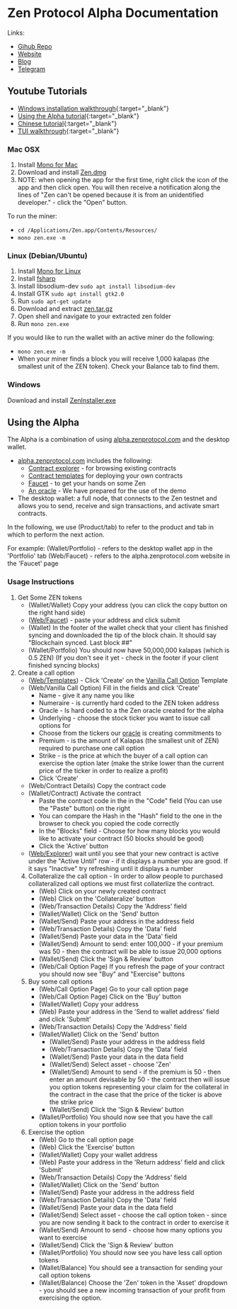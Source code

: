 # Zen Protocol Alpha Documentation

Links:
 * [Gihub Repo](https://github.com/zenprotocol/zen-wallet)
 * [Website](https://www.zenprotocol.com)
 * [Blog](https://blog.zenprotocol.com)
 * [Telegram](https://t.me/zenprotocol)

## Youtube Tutorials

* [Windows installation walkthrough](https://www.youtube.com/watch?v=gJRmtX7UL0c){:target="_blank"}
* [Using the Alpha tutorial](https://www.youtube.com/watch?v=Pi9lK8dJeGU&t=6s){:target="_blank"}
* [Chinese tutorial](https://www.youtube.com/watch?v=siLrcqpoZhA){:target="_blank"}
* [TUI walkthrough](https://www.youtube.com/watch?v=GR4R_hNDxJU){:target="_blank"}

### Mac OSX

1. Install [Mono for Mac](https://download.mono-project.com/archive/5.0.1/macos-10-universal/MonoFramework-MDK-5.0.1.1.macos10.xamarin.universal.pkg)
2. Download and install [Zen.dmg](https://s3-us-west-2.amazonaws.com/zenprotocol-alpha/Zen.dmg)
3. NOTE: when opening the app for the first time, right click the icon of the app and then click open. You will then receive a notification along the lines of "Zen can't be opened because it is from an unidentified developer." - click the "Open" button.

To run the miner: 
- `cd /Applications/Zen.app/Contents/Resources/`
- `mono zen.exe -m`


### Linux (Debian/Ubuntu)

1. Install [Mono for Linux](http://www.mono-project.com/download/#download-lin)
2. Install [fsharp](http://fsharp.org/use/linux/)
3. Install libsodium-dev `sudo apt install libsodium-dev`
4. Install GTK `sudo apt install gtk2.0`
5. Run `sudo apt-get update`
6. Download and extract [zen.tar.gz](https://s3-us-west-2.amazonaws.com/zenprotocol-alpha/zen.tar.gz)
7. Open shell and navigate to your extracted zen folder
8. Run `mono zen.exe`

If you would like to run the wallet with an active miner do the following:
- `mono zen.exe -m`
- When your miner finds a block you will receive 1,000 kalapas (the smallest unit of the ZEN token). Check your Balance tab to find them.


### Windows

Download and install [ZenInstaller.exe](https://s3-us-west-2.amazonaws.com/zenprotocol-alpha/ZenInstaller.exe)


## Using the Alpha

The Alpha is a combination of using [alpha.zenprotocol.com](http://alpha.zenprotocol.com) and the desktop wallet.
- [alpha.zenprotocol.com](http://alpha.zenprotocol.com) includes the following:
  - [Contract explorer](http://alpha.zenprotocol.com) - for browsing existing contracts
  - [Contract templates](http://alpha.zenprotocol.com/ContractCreation)  for deploying your own contracts
  - [Faucet](http://alpha.zenprotocol.com/Faucet) - to get your hands on some Zen
  - [An oracle](http://alpha.zenprotocol.com/Oracle) - We have prepared for the use of the demo
- The desktop wallet: a full node, that connects to the Zen testnet and allows you to send, receive and sign transactions, and activate smart contracts.

In the following, we use (Product/tab) to refer to the product and tab in which to perform the next action.

For example:
(Wallet/Portfolio) - refers to the desktop wallet app in the 'Portfolio' tab
(Web/Faucet) - refers to the alpha.zenprotocol.com website in the 'Faucet' page

### Usage Instructions

1. Get Some ZEN tokens
    - (Wallet/Wallet) Copy your address (you can click the copy button on the right hand side)
    - ([Web/Faucet](http://alpha.zenprotocol.com/Faucet)) - paste your address and click submit
    - (Wallet) In the footer of the wallet check that your client has finished syncing and downloaded the tip of the block chain. It should say "Blockchain synced. Last block ##"
    - (Wallet/Portfolio) You should now have 50,000,000 kalapas (which is 0.5 ZEN) (If you don't see it yet - check in the footer if your client finished syncing blocks)
2. Create a call option
    - ([Web/Templates](http://alpha.zenprotocol.com/ContractCreation)) - Click 'Create' on the [Vanilla Call Option](http://alpha.zenprotocol.com/ContractCreation/FromTemplate/CallOption) Template
    - (Web/Vanilla Call Option) Fill in the fields and click 'Create'
        - Name - give it any name you like
        - Numeraire - is currently hard coded to the ZEN token address
        - Oracle - Is hard coded to a the Zen oracle created for the alpha
        - Underlying - choose the stock ticker you want to issue call options for
        - Choose from the tickers our [oracle](http://alpha.zenprotocol.com/Oracle) is creating commitments to
        - Premium - is the amount of Kalapas (the smallest unit of ZEN) required to purchase one call option
        - Strike - is the price at which the buyer of a call option can exercise the option later (make the strike lower than the current price of the ticker in order to realize a profit)
        - Click 'Create'
    - (Web/Contract Details) Copy the contract code
    - (Wallet/Contract) Activate the contract
        - Paste the contract code in the in the "Code" field (You can use the "Paste" button) on the right
        - You can compare the Hash in the "Hash" field to the one in the browser to check you copied the code correctly
        - In the "Blocks" field - Choose for how many blocks you would like to activate your contract (50 blocks should be good)
        - Click the 'Active' button
    - ([Web/Explorer](http://alpha.zenprotocol.com)) wait until you see that your new contract is active under the "Active Until" row - if it displays a number you are good. If it says "Inactive" try refreshing until it displays a number
    4. Collateralize the call option - In order to allow people to purchased collateralized call options we must first collaterlize the contract.
        - (Web) Click on your newly created contract
        - (Web) Click on the 'Collateralize' button
        - (Web/Transaction Details) Copy the 'Address' field
        - (Wallet/Wallet) Click on the 'Send' button
        - (Wallet/Send) Paste your address in the address field
        - (Web/Transaction Details) Copy the 'Data' field
        - (Wallet/Send) Paste your data in the 'Data' field
        - (Wallet/Send) Amount to send: enter 100,000 - if your premium was 50 - then the contract will be able to issue 20,000 options
        - (Wallet/Send) Click the 'Sign & Review' button
        - (Web/Call Option Page) If you refresh the page of your contract you should now see "Buy" and "Exercise" buttons
    5. Buy some call options
        - (Web/Call Option Page) Go to your call option page
        - (Web/Call Option Page) Click on the 'Buy' button
        - (Wallet/Wallet) Copy your address
        - (Web) Paste your address in the 'Send to wallet address' field and click 'Submit'
        - (Web/Transaction Details) Copy the 'Address' field
        - (Wallet/Wallet) Click on the 'Send' button
            - (Wallet/Send) Paste your address in the address field
            - (Web/Transaction Details) Copy the 'Data' field
            - (Wallet/Send) Paste your data in the data field
            - (Wallet/Send) Select asset - choose 'Zen'
            - (Wallet/Send) Amount to send - if the premium is 50 - then enter an amount devisable by 50 - the contract then will issue you option tokens representing your claim for the collateral in the contract in the case that the price of the ticker is above the strike price
            - (Wallet/Send) Click the 'Sign & Review' button
        - (Wallet/Portfolio) You should now see that you have the call option tokens in your portfolio
    6. Exercise the option
        - (Web) Go to the call option page
        - (Web) Click the 'Exercise' button
        - (Wallet/Wallet) Copy your wallet address
        - (Web) Paste your address in the 'Return address' field and click 'Submit'
        - (Web/Transaction Details) Copy the 'Address' field
        - (Wallet/Wallet) Click on the 'Send' button
        - (Wallet/Send) Paste your address in the address field
        - (Web/Transaction Details) Copy the 'Data' field
        - (Wallet/Send) Paste your data in the data field
        - (Wallet/Send) Select asset - choose the call option token - since you are now sending it back to the contract in order to exercise it
        - (Wallet/Send) Amount to send - choose how many options you want to exercise
        - (Wallet/Send) Click the 'Sign & Review' button
        - (Wallet/Portfolio) You should now see you have less call option tokens
        - (Wallet/Balance) You should see a transaction for sending your call option tokens
        - (Wallet/Balance) Choose the 'Zen' token in the 'Asset' dropdown - you should see a new incoming transaction of your profit from exercising the option.

